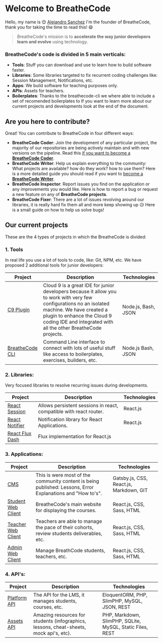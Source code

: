 # Welcome to BreatheCode

Hello, my name is :blush: [Alejandro Sanchez](https://alesanchezr.com) I'm the founder of BreatheCode, thank you for taking the time to read this!  :smile:

> BreatheCode's mission is to **accelerate the way junior developers learn and evolve** using technology.

### BreatheCode's code is divided in 5 main verticals:
- **Tools**: Stuff you can download and use to learn how to build software faster.
- **Libraries**: Some libraries targeted to fix recurrent coding challenges like: Session Management, Notifications, etc.
- **Apps**: We build software for teaching purposes only.
- **APIs**: Assets for teachers.
- **Boilerplates**: Thanks to the breathecode-cli we where able to include a set of recomended boilerplates to 
If you want to learn more about our current projects and developments look at the end of the document.

## Are you here to contribute?
Great! You can contribute to BreatheCode in four different ways:
- **BreatheCode Coder**: Join the development of any particular project, the majority of our repositories are being actively maintain and with new versions on the pipeline. Read this [if you want to become a **BreatheCode Coder**](#).
- **BreatheCode Writer**: Help us explain everything to the community: What projects are available? how do they work? how to use them? Here is a more detailed guide you should read if you want to [become a **BreatheCode Writer**](#).
- **BreatheCode Inspector**: Report issues you find on the application or any improvements you would like. Here is how to report a bug or request a new feature on any of **BreatheCode projects**.
- **BreatheCode Fixer**: There are a lot of issues revolving around our libraries, it is really hard fix them all and more keep showing up :disappointed_relieved: Here is a small guide on how to help us solve bugs!

## Our current projects

These are the 4 types of projects in which the BreatheCode is divided:

### 1. Tools
In real life you use a lot of tools to code, like: Git, NPM, etc. We have proposed 2 additional tools for junior developers:

 | Project 		| Description | Technologies |
 | ---------- 	| -------------- | ---------------- |
 | [C9 Plugin](https://github.com/breatheco-de/c9-plugin) | Cloud 9 is a great IDE for junior developers because it allow you to work with very few configurations no an isolated machine. We have created a plugin to enhance the Cloud 9 coding IDE and integrated with all the other BreatheCode projects. | Node.js, Bash, JSON |
| [BreatheCode CLI](https://github.com/breatheco-de/breathecode-cli) | Command Line interface to connect with lots of useful stuff like access to boilerplates, exercises, builders, etc. | Node.js Bash, JSON |

### 2. Libraries: 
Very focused libraries to resolve recurring issues during developments.

| Project 		| Description | Technologies |
| ---------- 	| -------------- | ---------------- |
[React Session](https://github.com/breatheco-de/react-session) | Allows persistent sessions in react, compatible with react router. | React.js |
| [React Notifier](https://github.com/breatheco-de/react-notifier) | Notification library for React Applications. | React.js |
| [React Flux Dash](https://github.com/4GeeksAcademy/react-flux-dash) | Flux implementation for React.js |

### 3. Applications:

| Project 		| Description | Technologies |
| ---------- 	| -------------- | ---------------- |
| [CMS](https://github.com/breatheco-de/desktop-client) | This is were most of the community content is being published: Lessons, Error Explanations and "How to's". | Gatsby.js, CSS, React.js, Markdown, GIT |
| [Student Web Client](https://github.com/breatheco-de/desktop-client) | BreatheCode's main website for displaying the courses. | React.js, CSS, Sass, HTML |
| [Teacher Web Client](https://github.com/breatheco-de/teacher-client) | Teachers are able to manage the pace of their cohorts, review students deliverables, etc. | React.js, CSS, Sass, HTML |
 | [Admin Web Client](https://github.com/breatheco-de/admin-client) | Manage BreathCode students, teachers, etc. | React.js, CSS, Sass, HTML |

### 4. API's:

| Project | Description | Technologies |
| ---------- 	| -------------- | ---------------- |
| [Platform API](https://api.breatheco.de) | The API for the LMS, it manages students, courses, etc. | EloquentORM, PHP, SlimPHP, MySQL, JSON, REST |
| [Assets API](https://assets.breatheco.de) | Amazing resources for students (infographics, lessons, cheat-sheets, mock api's, etc). | PHP, Markdown, SlimPHP, SQLite, MySQL, Static Files, REST |
<!--stackedit_data:
eyJoaXN0b3J5IjpbLTEyNjQ2NDY4OTIsMjA5MDk0NzczOSwtOD
g0MzA3ODcsLTIwNzk4OTgxNDEsOTI0MDQ0NjksLTE4MDA1ODY5
NDAsLTEzNjQxMTQ2NzEsMTUxNDEyNDUxMCwxNTU3NDU2NzcxLD
E4NjgxNTM1ODAsMTY3Njg0MjU5OCwxMjczNzQyNjkwLC0xNzgw
MzM4NTQ4LC0xOTg3OTQ1ODMwLC0xMzkzMzQyNjI1LC0xMzExOD
c4MDM3LDUwNjQyMTg1NywtMTA5MjI5MDQ2OCwyMDE0NTI2NTA5
LDE1MDE3MjcwMDddfQ==
-->